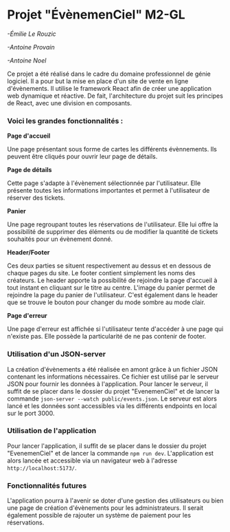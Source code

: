 # Projet "ÉvènemenCiel" M2-GL

*-Émilie Le Rouzic*

*-Antoine Provain*

*-Antoine Noel*

Ce projet a été réalisé dans le cadre du domaine professionnel de génie logiciel.
Il a pour but la mise en place d'un site de vente en ligne d'évènements.
Il utilise le framework React afin de créer une application web dynamique et réactive.
De fait, l'architecture du projet suit les principes de React, avec une division en composants.

### Voici les grandes fonctionnalités : 

**Page d'accueil**

Une page présentant sous forme de cartes les différents évènnements. Ils peuvent être cliqués pour ouvrir leur page de détails.

**Page de détails**

Cette page s'adapte à l'évènement sélectionnée par l'utilisateur. Elle présente toutes les informations importantes et permet à l'utilisateur de réserver des tickets.

**Panier**

Une page regroupant toutes les réservations de l'utilisateur. Elle lui offre la possibilité de supprimer des éléments ou de modifier la quantité de tickets souhaités pour un évènement donné.

**Header/Footer**

Ces deux parties se situent respectivement au dessus et en dessous de chaque pages du site. Le footer contient simplement les noms des créateurs. Le header apporte la possibilité de rejoindre la page d'accueil à tout instant en cliquant sur le titre au centre. L'image du panier permet de rejoindre la page du panier de l'utilisateur. C'est également dans le header que se trouve le bouton pour changer du mode sombre au mode clair.

**Page d'erreur**

Une page d'erreur est affichée si l'utilisateur tente d'accéder à une page qui n'existe pas. Elle possède la particularité de ne pas contenir de footer.

### Utilisation d'un JSON-server

La création d'évènements a été réalisée en amont grâce à un fichier JSON contenant les informations nécessaires. Ce fichier est utilisé par le serveur JSON pour fournir les données à l'application. Pour lancer le serveur, il suffit de se placer dans le dossier du projet "EvenemenCiel" et de lancer la commande `json-server --watch public/events.json`. Le serveur est alors lancé et les données sont accessibles via les différents endpoints en local sur le port 3000.

### Utilisation de l'application

Pour lancer l'application, il suffit de se placer dans le dossier du projet "EvenemenCiel" et de lancer la commande `npm run dev`. L'application est alors lancée et accessible via un navigateur web à l'adresse `http://localhost:5173/`.

### Fonctionnalités futures

L'application pourra à l'avenir se doter d'une gestion des utilisateurs ou bien une page de création d'évènements pour les administrateurs. Il serait également possible de rajouter un système de paiement pour les réservations.
